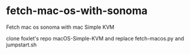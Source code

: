 # fetch-mac-os-with-sonoma
Fetch mac os sonoma with mac Simple KVM

clone foxlet's repo macOS-Simple-KVM and replace fetch-macos.py and jumpstart.sh
